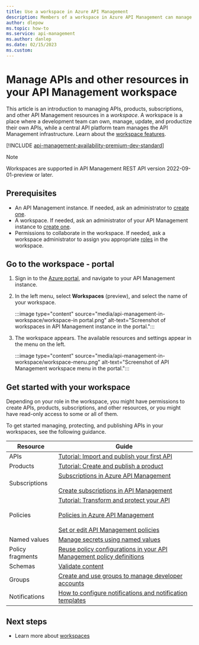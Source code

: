 ```yaml
---
title: Use a workspace in Azure API Management
description: Members of a workspace in Azure API Management can manage and productize their own APIs.
author: dlepow
ms.topic: how-to
ms.service: api-management
ms.author: danlep
ms.date: 02/15/2023
ms.custom: 
---
```


# Manage APIs and other resources in your API Management workspace

This article is an introduction to managing APIs, products, subscriptions, and other API Management resources in a *workspace*. A workspace is a place where a development team can own, manage, update, and productize their own APIs, while a central API platform team manages the API Management infrastructure. Learn about the [workspace features](workspaces-overview.md).

[!INCLUDE [api-management-availability-premium-dev-standard](../../includes/api-management-availability-premium-dev-standard.md)]

> [!NOTE]
> Workspaces are supported in API Management REST API version 2022-09-01-preview or later.

## Prerequisites

* An API Management instance. If needed, ask an administrator to [create one](get-started-create-service-instance.md).
* A workspace. If needed, ask an administrator of your API Management instance to [create one](how-to-create-workspace.md).
* Permissions to collaborate in the workspace. If needed, ask a workspace administrator to assign you appropriate [roles](api-management-role-based-access-control.md#built-in-workspace-roles) in the workspace.

## Go to the workspace - portal

1. Sign in to the [Azure portal](https://portal.azure.com), and navigate to your API Management instance.

1. In the left menu, select **Workspaces** (preview), and select the name of your workspace.

    :::image type="content" source="media/api-management-in-workspace/workspace-in portal.png" alt-text="Screenshot of workspaces in API Management instance in the portal.":::
    
1. The workspace appears. The available resources and settings appear in the menu on the left.

    :::image type="content" source="media/api-management-in-workspace/workspace-menu.png" alt-text="Screenshot of API Management workspace menu in the portal.":::


## Get started with your workspace

Depending on your role in the workspace, you might have permissions to create APIs, products, subscriptions, and other resources, or you might have read-only access to some or all of them.

To get started managing, protecting, and publishing APIs in your workspaces, see the following guidance.



|Resource  |Guide  |
|---------|---------|
|APIs     |   [Tutorial: Import and publish your first API](import-and-publish.md)      |
|Products     |   [Tutorial: Create and publish a product](api-management-howto-add-products.md)      |
|Subscriptions     | [Subscriptions in Azure API Management](api-management-subscriptions.md)<br/><br/>[Create subscriptions in API Management](api-management-howto-create-subscriptions.md)        |
|Policies     |  [Tutorial: Transform and protect your API](transform-api.md)<br/><br/>[Policies in Azure API Management](api-management-howto-policies.md)<br/><br/>[Set or edit API Management policies](set-edit-policies.md)       |
|Named values     | [Manage secrets using named values](api-management-howto-properties.md)        |
|Policy fragments     |  [Reuse policy configurations in your API Management policy definitions](policy-fragments.md)       |
| Schemas | [Validate content](validate-content-policy.md) |
| Groups | [Create and use groups to manage developer accounts](api-management-howto-create-groups.md)
| Notifications | [How to configure notifications and notification templates](api-management-howto-configure-notifications.md)



## Next steps

* Learn more about [workspaces](workspaces-overview.md)

